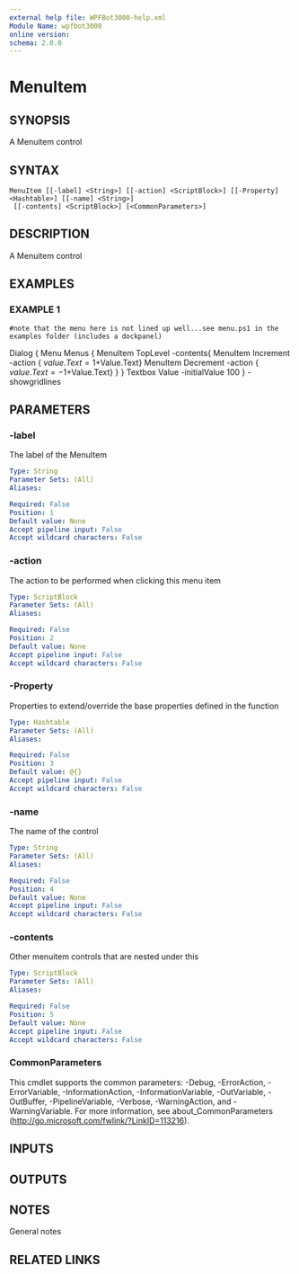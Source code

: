 ```yaml
---
external help file: WPFBot3000-help.xml
Module Name: wpfbot3000
online version:
schema: 2.0.0
---
```


# MenuItem

## SYNOPSIS
A Menuitem control

## SYNTAX

```
MenuItem [[-label] <String>] [[-action] <ScriptBlock>] [[-Property] <Hashtable>] [[-name] <String>]
 [[-contents] <ScriptBlock>] [<CommonParameters>]
```

## DESCRIPTION
A Menuitem control

## EXAMPLES

### EXAMPLE 1
```
#note that the menu here is not lined up well...see menu.ps1 in the examples folder (includes a dockpanel)
```

Dialog {
    Menu Menus {
        MenuItem TopLevel -contents{
            MenuItem Increment -action { $value.Text=1+$Value.Text}
            MenuItem Decrement -action { $value.Text=-1+$Value.Text}
        }
    }
    Textbox Value -initialValue 100
} -showgridlines

## PARAMETERS

### -label
The label of the MenuItem

```yaml
Type: String
Parameter Sets: (All)
Aliases:

Required: False
Position: 1
Default value: None
Accept pipeline input: False
Accept wildcard characters: False
```

### -action
The action to be performed when clicking this menu item

```yaml
Type: ScriptBlock
Parameter Sets: (All)
Aliases:

Required: False
Position: 2
Default value: None
Accept pipeline input: False
Accept wildcard characters: False
```

### -Property
Properties to extend/override the base properties defined in the function

```yaml
Type: Hashtable
Parameter Sets: (All)
Aliases:

Required: False
Position: 3
Default value: @{}
Accept pipeline input: False
Accept wildcard characters: False
```

### -name
The name of the control

```yaml
Type: String
Parameter Sets: (All)
Aliases:

Required: False
Position: 4
Default value: None
Accept pipeline input: False
Accept wildcard characters: False
```

### -contents
Other menuitem controls that are nested under this

```yaml
Type: ScriptBlock
Parameter Sets: (All)
Aliases:

Required: False
Position: 5
Default value: None
Accept pipeline input: False
Accept wildcard characters: False
```

### CommonParameters
This cmdlet supports the common parameters: -Debug, -ErrorAction, -ErrorVariable, -InformationAction, -InformationVariable, -OutVariable, -OutBuffer, -PipelineVariable, -Verbose, -WarningAction, and -WarningVariable.
For more information, see about_CommonParameters (http://go.microsoft.com/fwlink/?LinkID=113216).

## INPUTS

## OUTPUTS

## NOTES
General notes

## RELATED LINKS

